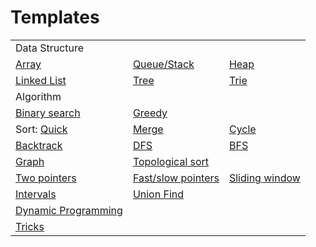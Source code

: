 # Templates


|     |     |     |
| --- | --- | --- |
| Data Structure |
| [Array](./array_string/template.md) | [Queue/Stack](./queue_stack/template.md) | [Heap](./heap/template.md) |
| [Linked List](./linked_list/template.md) | [Tree](./tree/template.md) | [Trie](./trie/template.md) |
| Algorithm |
| [Binary search](./binary_search/template.md)| [Greedy](./greedy/template.md) |
| Sort: [Quick](./sort/quick_sort.py) | [Merge](./sort/merge_sort_array.py) | [Cycle](./cycle_sort/summary.md) |
| [Backtrack](./backtrack/template.md) | [DFS](./dfs_bfs/template_dfs.md) | [BFS](./dfs_bfs/template_bfs.md) |
| [Graph](./graph/template.md) | [Topological sort](./topological_sort/template.md) | 
| [Two pointers](./two_pointers/template.md) | [Fast/slow pointers](./fast_slow_pointers/template.md) | [Sliding window](./sliding_window/template.md) |
| [Intervals](./intervals/template.md) | [Union Find](./union_find/template.md) | 
| [Dynamic Programming](./dynamic_prog/template.md) |
| [Tricks](./tricks.md)
[](.//template.md)